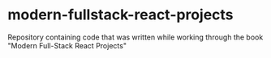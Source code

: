 # modern-fullstack-react-projects
Repository containing code that was written while working through the book "Modern Full-Stack React Projects"
